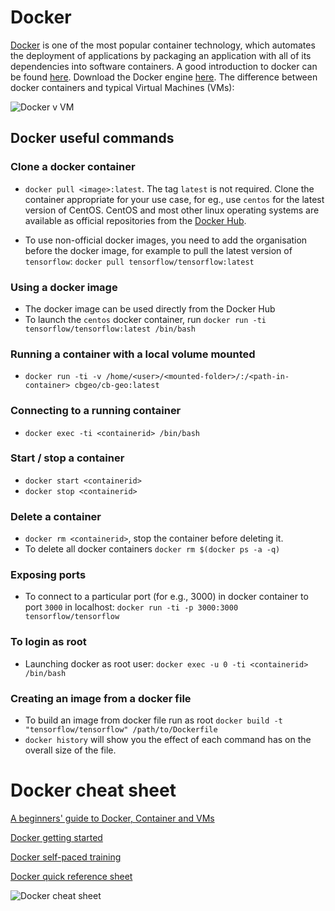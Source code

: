# Docker
[Docker](https://www.docker.com/) is one of the most popular container technology, which automates the deployment of applications by packaging an application with all of its dependencies into software containers. A good introduction to docker can be found [here](http://prakhar.me/docker-curriculum/). Download the Docker engine [here](https://docs.docker.com/engine/installation/). The difference between docker containers and typical Virtual Machines (VMs): 

![Docker v VM](docker-vm.png)


## Docker useful commands
### Clone a docker container
* `docker pull <image>:latest`. The tag `latest` is not required. Clone the container appropriate for your use case, for eg., use `centos` for the latest version of CentOS. CentOS and most other linux operating systems are available as official repositories from the [Docker Hub](https://hub.docker.com).

* To use non-official docker images, you need to add the organisation before the docker image, for example to pull the latest version of `tensorflow`: `docker pull tensorflow/tensorflow:latest`

### Using a docker image
* The docker image can be used directly from the Docker Hub
* To launch the `centos`  docker container, run `docker run -ti tensorflow/tensorflow:latest /bin/bash`

### Running a container with a local volume mounted
* `docker run -ti -v /home/<user>/<mounted-folder>/:/<path-in-container> cbgeo/cb-geo:latest`

### Connecting to a running container
* `docker exec -ti <containerid> /bin/bash`

### Start / stop a container
* `docker start <containerid>`
* `docker stop <containerid>`

### Delete a container
* `docker rm <containerid>`, stop the container before deleting it. 
* To delete all docker containers `docker rm $(docker ps -a -q)`

### Exposing ports
* To connect to a particular port (for e.g., 3000) in docker container to port `3000` in localhost:
	`docker run -ti -p 3000:3000 tensorflow/tensorflow`

### To login as root
* Launching docker as root user: `docker exec -u 0 -ti <containerid> /bin/bash`

### Creating an image from a docker file

* To build an image from docker file run as root `docker build -t "tensorflow/tensorflow" /path/to/Dockerfile`
* `docker history` will show you the effect of each command has on the overall size of the file.


# Docker cheat sheet

[A beginners' guide to Docker, Container and VMs](https://medium.freecodecamp.org/a-beginner-friendly-introduction-to-containers-vms-and-docker-79a9e3e119b)

[Docker getting started](https://docs.docker.com/get-started/)

[Docker self-paced training](https://training.docker.com/)

[Docker quick reference sheet](docker-quick-ref.pdf)

![Docker cheat sheet](docker-cheat-sheet.png)

